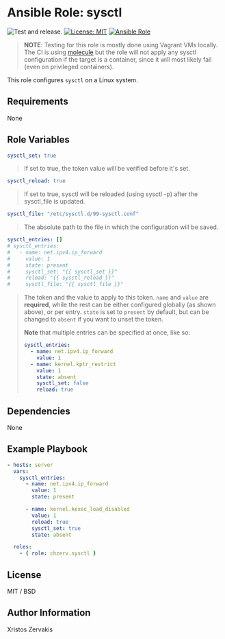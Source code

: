 # Ansible Role: sysctl

![Test and release.](https://github.com/chzerv/ansible-role-sysctl/workflows/Test%20and%20release./badge.svg?branch=master)
[![License: MIT](https://img.shields.io/badge/License-MIT-yellow.svg)](https://opensource.org/licenses/MIT)
[![Ansible Role](https://img.shields.io/ansible/role/50256?color=dodgerblue)](https://galaxy.ansible.com/chzerv/sysctl)

> **NOTE**: Testing for this role is mostly done using Vagrant VMs locally. The CI is using [molecule](https://molecule.readthedocs.io/en/latest/)
> but the role will not apply any sysctl configuration if the target is a container, since it will most likely fail (even on privileged containers).

This role configures `sysctl` on a Linux system.

## Requirements

None

## Role Variables

```yaml
sysctl_set: true
```

> If set to true, the token value will be verified before it's set.

```yaml
sysctl_reload: true
```

> If set to true, sysctl will be reloaded (using sysctl -p) after the sysctl_file is updated.

```yaml
sysctl_file: "/etc/sysctl.d/99-sysctl.conf"
```

> The absolute path to the file in which the configuration will be saved.

```yaml
sysctl_entries: []
# sysctl_entries:
#   - name: net.ipv4.ip_forward
#     value: 1
#     state: present
#     sysctl_set: "{{ sysctl_set }}"
#     reload: "{{ sysctl_reload }}"
#     sysctl_file: "{{ sysctl_file }}"
```

> The token and the value to apply to this token. `name` and `value` are **required**, while the rest can be either configured globally (as shown above), or per entry. `state` is set to `present` by default, but can be changed to `absent` if you want to unset the token.
>
> **Note** that multiple entries can be specified at once, like so:
>
> ```yaml
> sysctl_entries:
>   - name: net.ipv4.ip_forward
>     value: 1
>   - name: kernel.kptr_restrict
>     value: 1
>     state: absent
>     sysctl_set: false
>     reload: true
> ```

## Dependencies

None

## Example Playbook

```yaml
- hosts: server
  vars:
    sysctl_entries:
      - name: net.ipv4.ip_forward
        value: 1
        state: present

      - name: kernel.kexec_load_disabled
        value: 1
        reload: true
        sysctl_set: true
        state: absent

  roles:
    - { role: chzerv.sysctl }
```

## License

MIT / BSD

## Author Information

Xristos Zervakis
